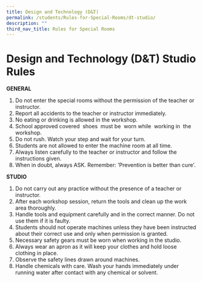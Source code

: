 ```yaml
---
title: Design and Technology (D&T)
permalink: /students/Rules-for-Special-Rooms/dt-studio/
description: ""
third_nav_title: Rules for Special Rooms
---
```


# **Design and Technology (D&T) Studio Rules**

**GENERAL**

1.  Do not enter the special rooms without the permission of the teacher or instructor.
2.  Report all accidents to the teacher or instructor immediately.
3.  No eating or drinking is allowed in the workshop.
4.  School approved covered  shoes  must be  worn while  working in  the workshop.
5.  Do not rush. Watch your step and wait for your turn.
6.  Students are not allowed to enter the machine room at all time.
7.  Always listen carefully to the teacher or instructor and follow the instructions given.
8.  When in doubt, always ASK. Remember: 'Prevention is better than cure'. 

**STUDIO**

1.  Do not carry out any practice without the presence of a teacher or instructor.
2.  After each workshop session, return the tools and clean up the work area thoroughly.
3.  Handle tools and equipment carefully and in the correct manner. Do not use them if it is faulty.
4.  Students should not operate machines unless they have been instructed about their correct use and only when permission is granted.
5.  Necessary safety gears must be worn when working in the studio.
6.  Always wear an apron as it will keep your clothes and hold loose clothing in place.
7.  Observe the safety lines drawn around machines.
8.  Handle chemicals with care. Wash your hands immediately under running water after contact with any chemical or solvent.